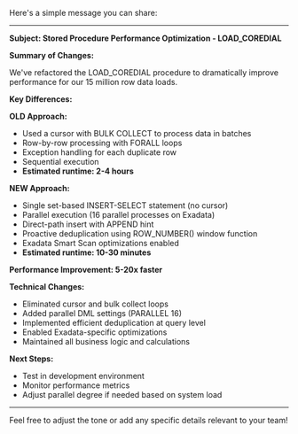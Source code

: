 Here's a simple message you can share:

---

**Subject: Stored Procedure Performance Optimization - LOAD_COREDIAL**

**Summary of Changes:**

We've refactored the LOAD_COREDIAL procedure to dramatically improve performance for our 15 million row data loads.

**Key Differences:**

**OLD Approach:**
- Used a cursor with BULK COLLECT to process data in batches
- Row-by-row processing with FORALL loops
- Exception handling for each duplicate row
- Sequential execution
- **Estimated runtime: 2-4 hours**

**NEW Approach:**
- Single set-based INSERT-SELECT statement (no cursor)
- Parallel execution (16 parallel processes on Exadata)
- Direct-path insert with APPEND hint
- Proactive deduplication using ROW_NUMBER() window function
- Exadata Smart Scan optimizations enabled
- **Estimated runtime: 10-30 minutes**

**Performance Improvement: 5-20x faster**

**Technical Changes:**
- Eliminated cursor and bulk collect loops
- Added parallel DML settings (PARALLEL 16)
- Implemented efficient deduplication at query level
- Enabled Exadata-specific optimizations
- Maintained all business logic and calculations

**Next Steps:**
- Test in development environment
- Monitor performance metrics
- Adjust parallel degree if needed based on system load

---

Feel free to adjust the tone or add any specific details relevant to your team!
